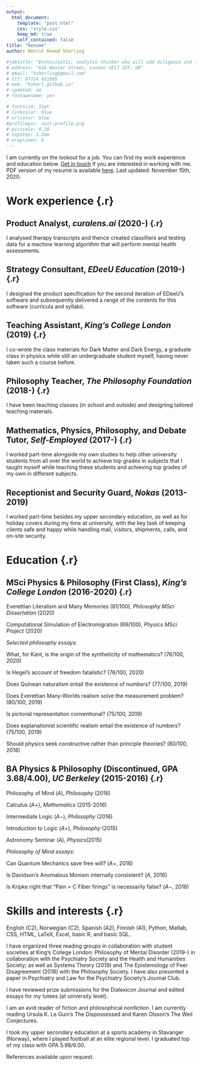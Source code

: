```yaml
---
output: 
  html_document:
    template: "post.html"
    css: "style.css"
    keep_md: true
    self_contained: false
title: "Resumé"
author: Henrik Roeed Sherling

#jobtitle: "Enthusiastic, analytic thinker who will add diligence and initiative to your editorial team"
# address: "62A Wooler Street, London SE17 2EF, UK"
# email: "hsherling@gmail.com"
# tlf: 07724 021805
# web: "hsherl.github.io"
# updated: no
# fontawesome: yes

# fontsize: 11pt
# linkcolor: blue
# urlcolor: blue
#profilepic: suit-profile.png
# picscale: 0.20
# topstep: 1.2mm
# wraplines: 8
---
```



I am currently on the lookout for a job. You can find my work experience and education below. [Get in touch](/contact.html) if you are interested in working with me. PDF version of my resumé is available [here](pdfs/resume-online.pdf). Last updated: November 15th, 2020. 

# Work experience {.r}

## Product Analyst, *curalens.ai* (2020-) {.r}

I analysed therapy transcripts and thence created classifiers and testing data for a machine learning algorithm that will perform mental health assessments. 

## Strategy Consultant, *EDeeU Education* (2019-) {.r}

I designed the product specification for the second iteration of EDeeU’s software and subsequently delivered a range of the contents for this software (curricula and syllabi). 

## Teaching Assistant, *King’s College London* (2019) {.r}

I co-wrote the class materials for Dark Matter and Dark Energy, a graduate class in physics while still an undergraduate student myself, having never taken such a course before. 

## Philosophy Teacher, *The Philosophy Foundation* (2018-) {.r}

I have been teaching classes (in school and outside) and designing tailored teaching materials. 

## Mathematics, Physics, Philosophy, and Debate Tutor, *Self-Employed* (2017-) {.r}

I worked part-time alongside my own studies to help other university students from all over the world to achieve top grades in subjects that I taught myself while teaching these students and achieving top grades of my own in different subjects. 

## Receptionist and Security Guard, *Nokas* (2013-2019)

I worked part-time besides my upper secondary education, as well as for holiday covers during my time at university, with the key task of keeping clients safe and happy while handling mail, visitors, shipments, calls, and on-site security. 

# Education {.r}

## MSci Physics & Philosophy (First Class), *King’s College London* (2016-2020) {.r}

Everettian Literalism and Many Memories (81/100), *Philosophy MSci Dissertation* (2020)

Computational Simulation of Electromigration (69/100), *Physics MSci Project* (2020)

*Selected philosophy essays*:

What, for Kant, is the origin of the syntheticity of mathematics? (76/100, 2020)

Is Hegel’s account of freedom fatalistic? (76/100, 2020)

Does Quinean naturalism entail the existence of numbers? (77/100, 2019)

Does Everettian Many-Worlds realism solve the measurement problem? (80/100, 2019)

Is pictorial representation conventional? (75/100, 2019)

Does explanationist scientific realism entail the existence of numbers? (75/100, 2019)

Should physics seek constructive rather than principle theories? (80/100, 2018)

## BA Physics & Philosophy (Discontinued, GPA 3.68/4.00), *UC Berkeley* (2015-2016) {.r}

Philosophy of Mind ($A$), *Philosophy* (2016)

Calculus ($A+$), *Mathematics* (2015-2016)

Intermediate Logic ($A-$), *Philosophy* (2016)

Introduction to Logic ($A+$), *Philosophy* (2015)

Astronomy Seminar ($A$), *Physics*(2015)

*Philosophy of Mind essays*: 

Can Quantum Mechanics save free will? ($A+$, 2016)

Is Davidson’s Anomalous Monism internally consistent? ($A,$ 2016)

Is Kripke right that “Pain = C Fiber firings” is necessarily false? ($A-$, 2016)

# Skills and interests {.r}

English (C2), Norwegian (C2), Spanish (A2), Finnish (A1), Python, Matlab, CSS, HTML, LaTeX, Excel, basic R, and basic SQL. 

I have organized three reading groups in collaboration with student societies at King’s College London: Philosophy of Mental Disorder (2019-) in collaboration with the Psychiatry Society and the Health and Humanities Society; as well as Systems Theory (2019) and The Epistemology of Peer Disagreement (2018) with the Philosophy Society. I have also presented a paper in Psychiatry and Law for the Psychiatry Society’s Journal Club. 

I have reviewed prize submissions for the Dialexicon Journal and edited essays for my tutees (at university level). 

I am an avid reader of fiction and philosophical nonfiction. I am currently reading Ursula K. Le Guin’s The Dispossessed and Karen Olsson’s The Weil Conjectures. 

I took my upper secondary education at a sports academy in Stavanger (Norway), where I played football at an elite regional level. I graduated top of my class with GPA 5.98/6.00. 

References available upon request. 
